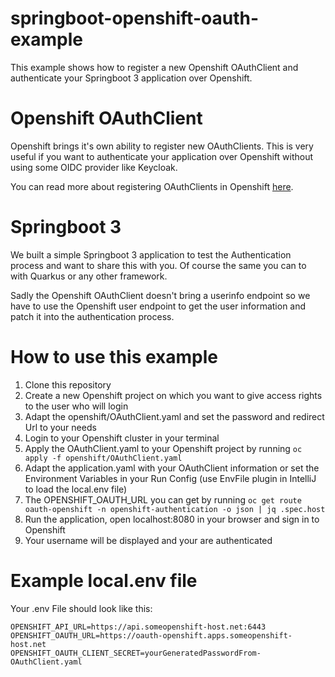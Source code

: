 # springboot-openshift-oauth-example
This example shows how to register a new Openshift OAuthClient and authenticate your Springboot 3 application over Openshift.

# Openshift OAuthClient
Openshift brings it's own ability to register new OAuthClients. This is very useful if you want to authenticate your application over Openshift without using some OIDC provider like Keycloak.

You can read more about registering OAuthClients in Openshift [here](https://docs.openshift.com/container-platform/4.13/authentication/configuring-oauth-clients.html).

# Springboot 3
We built a simple Springboot 3 application to test the Authentication process and want to share this with you. 
Of course the same you can to with Quarkus or any other framework.

Sadly the Openshift OAuthClient doesn't bring a userinfo endpoint so we have to use the Openshift user endpoint to get the user information and patch it into the authentication process.

# How to use this example
1. Clone this repository
2. Create a new Openshift project on which you want to give access rights to the user who will login
3. Adapt the openshift/OAuthClient.yaml and set the password and redirect Url to your needs
4. Login to your Openshift cluster in your terminal
5. Apply the OAuthClient.yaml to your Openshift project by running `oc apply -f openshift/OAuthClient.yaml`
6. Adapt the application.yaml with your OAuthClient information or set the Environment Variables in your Run Config (use EnvFile plugin in IntelliJ to load the local.env file)
7. The OPENSHIFT_OAUTH_URL you can get by running `oc get route oauth-openshift -n openshift-authentication -o json | jq .spec.host`
8. Run the application, open localhost:8080 in your browser and sign in to Openshift
9. Your username will be displayed and your are authenticated


# Example local.env file
Your .env File should look like this:
```
OPENSHIFT_API_URL=https://api.someopenshift-host.net:6443
OPENSHIFT_OAUTH_URL=https://oauth-openshift.apps.someopenshift-host.net
OPENSHIFT_OAUTH_CLIENT_SECRET=yourGeneratedPasswordFrom-OAuthClient.yaml
```